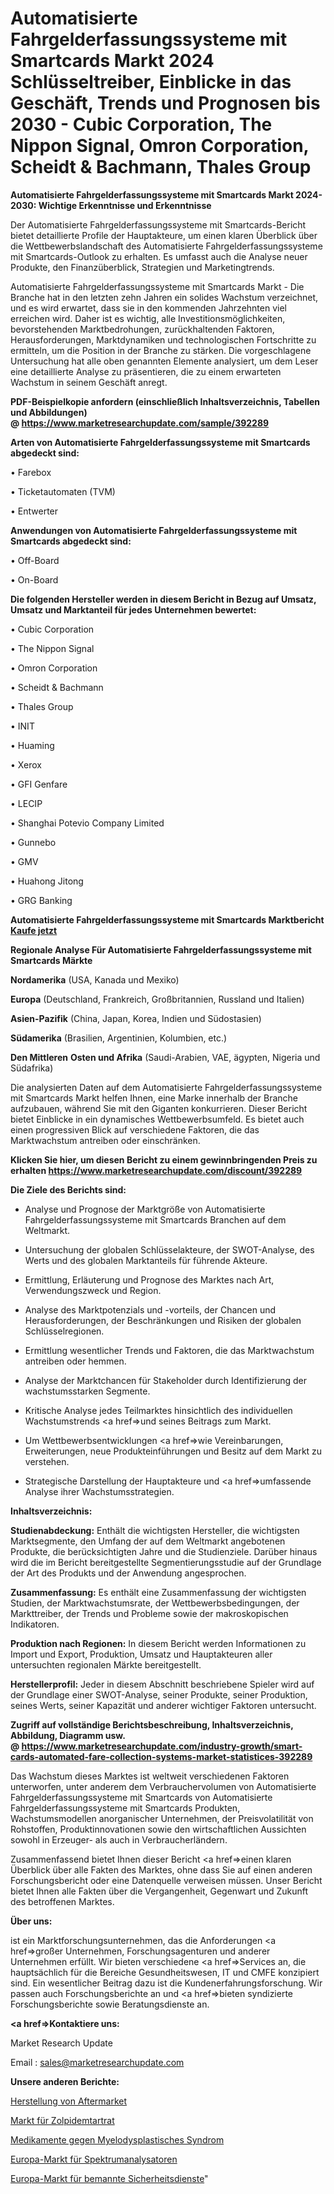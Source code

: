# Automatisierte Fahrgelderfassungssysteme mit Smartcards Markt 2024 Schlüsseltreiber, Einblicke in das Geschäft, Trends und Prognosen bis 2030 - Cubic Corporation, The Nippon Signal, Omron Corporation, Scheidt & Bachmann, Thales Group

<strong>Automatisierte Fahrgelderfassungssysteme mit Smartcards Markt 2024-2030: Wichtige Erkenntnisse und Erkenntnisse</strong>

Der Automatisierte Fahrgelderfassungssysteme mit Smartcards-Bericht bietet detaillierte Profile der Hauptakteure, um einen klaren Überblick über die Wettbewerbslandschaft des Automatisierte Fahrgelderfassungssysteme mit Smartcards-Outlook zu erhalten. Es umfasst auch die Analyse neuer Produkte, den Finanzüberblick, Strategien und Marketingtrends.

Automatisierte Fahrgelderfassungssysteme mit Smartcards Markt - Die Branche hat in den letzten zehn Jahren ein solides Wachstum verzeichnet, und es wird erwartet, dass sie in den kommenden Jahrzehnten viel erreichen wird. Daher ist es wichtig, alle Investitionsmöglichkeiten, bevorstehenden Marktbedrohungen, zurückhaltenden Faktoren, Herausforderungen, Marktdynamiken und technologischen Fortschritte zu ermitteln, um die Position in der Branche zu stärken. Die vorgeschlagene Untersuchung hat alle oben genannten Elemente analysiert, um dem Leser eine detaillierte Analyse zu präsentieren, die zu einem erwarteten Wachstum in seinem Geschäft anregt.

<strong><b>PDF-Beispielkopie anfordern (einschließlich Inhaltsverzeichnis, Tabellen und Abbildungen) @ </b></strong><strong><a href=https://www.marketresearchupdate.com/sample/392289><strong>https://www.marketresearchupdate.com/sample/392289</u></a></strong></strong>

<strong>Arten von Automatisierte Fahrgelderfassungssysteme mit Smartcards abgedeckt sind:</strong>

• Farebox

• Ticketautomaten (TVM)

• Entwerter

<strong>Anwendungen von Automatisierte Fahrgelderfassungssysteme mit Smartcards abgedeckt sind:</strong>

• Off-Board

• On-Board

<strong>Die folgenden Hersteller werden in diesem Bericht in Bezug auf Umsatz, Umsatz und Marktanteil für jedes Unternehmen bewertet:</strong>

• Cubic Corporation

• The Nippon Signal

• Omron Corporation

• Scheidt & Bachmann

• Thales Group

• INIT

• Huaming

• Xerox

• GFI Genfare

• LECIP

• Shanghai Potevio Company Limited

• Gunnebo

• GMV

• Huahong Jitong

• GRG Banking

<strong>Automatisierte Fahrgelderfassungssysteme mit Smartcards Marktbericht <a href=https://www.marketresearchupdate.com/buynow/392289>Kaufe jetzt</a></strong>

<strong>Regionale Analyse Für Automatisierte Fahrgelderfassungssysteme mit Smartcards Märkte</strong>

<strong>Nordamerika</strong> (USA, Kanada und Mexiko)

<strong>Europa</strong> (Deutschland, Frankreich, Großbritannien, Russland und Italien)

<strong>Asien-Pazifik</strong> (China, Japan, Korea, Indien und Südostasien)

<strong>Südamerika</strong> (Brasilien, Argentinien, Kolumbien, etc.)

<strong>Den Mittleren</strong> <strong>Osten und Afrika</strong> (Saudi-Arabien, VAE, ägypten, Nigeria und Südafrika)

Die analysierten Daten auf dem Automatisierte Fahrgelderfassungssysteme mit Smartcards Markt helfen Ihnen, eine Marke innerhalb der Branche aufzubauen, während Sie mit den Giganten konkurrieren. Dieser Bericht bietet Einblicke in ein dynamisches Wettbewerbsumfeld. Es bietet auch einen progressiven Blick auf verschiedene Faktoren, die das Marktwachstum antreiben oder einschränken.

<strong>Klicken Sie hier, um diesen Bericht zu einem gewinnbringenden Preis zu erhalten
</strong><strong><a href=https://www.marketresearchupdate.com/discount/392289>https://www.marketresearchupdate.com/discount/392289</b></u></strong></a>

<strong>Die Ziele des Berichts sind:</strong>

- Analyse und Prognose der Marktgröße von Automatisierte Fahrgelderfassungssysteme mit Smartcards Branchen auf dem Weltmarkt.

- Untersuchung der globalen Schlüsselakteure, der SWOT-Analyse, des Werts und des globalen Marktanteils für führende Akteure.

- Ermittlung, Erläuterung und Prognose des Marktes nach Art, Verwendungszweck und Region.

- Analyse des Marktpotenzials und -vorteils, der Chancen und Herausforderungen, der Beschränkungen und Risiken der globalen Schlüsselregionen.

- Ermittlung wesentlicher Trends und Faktoren, die das Marktwachstum antreiben oder hemmen.

- Analyse der Marktchancen für Stakeholder durch Identifizierung der wachstumsstarken Segmente.

- Kritische Analyse jedes Teilmarktes hinsichtlich des individuellen Wachstumstrends <a href=>und</a> seines Beitrags zum Markt.

- Um Wettbewerbsentwicklungen <a href=>wie</a> Vereinbarungen, Erweiterungen, neue Produkteinführungen und Besitz auf dem Markt zu verstehen.

- Strategische Darstellung der Hauptakteure und <a href=>umfas</a>sende Analyse ihrer Wachstumsstrategien.

<strong>Inhaltsverzeichnis:</strong>

<strong>Studienabdeckung:</strong> Enthält die wichtigsten Hersteller, die wichtigsten Marktsegmente, den Umfang der auf dem Weltmarkt angebotenen Produkte, die berücksichtigten Jahre und die Studienziele. Darüber hinaus wird die im Bericht bereitgestellte Segmentierungsstudie auf der Grundlage der Art des Produkts und der Anwendung angesprochen.

<strong>Zusammenfassung:</strong> Es enthält eine Zusammenfassung der wichtigsten Studien, der Marktwachstumsrate, der Wettbewerbsbedingungen, der Markttreiber, der Trends und Probleme sowie der makroskopischen Indikatoren.

<strong>Produktion nach Regionen:</strong> In diesem Bericht werden Informationen zu Import und Export, Produktion, Umsatz und Hauptakteuren aller untersuchten regionalen Märkte bereitgestellt.

<strong>Herstellerprofil:</strong> Jeder in diesem Abschnitt beschriebene Spieler wird auf der Grundlage einer SWOT-Analyse, seiner Produkte, seiner Produktion, seines Werts, seiner Kapazität und anderer wichtiger Faktoren untersucht.

<strong><b>Zugriff auf vollständige Berichtsbeschreibung, Inhaltsverzeichnis, Abbildung, Diagramm usw. @ </b></strong><strong><a href=https://www.marketresearchupdate.com/industry-growth/smart-cards-automated-fare-collection-systems-market-statistices-392289>https://www.marketresearchupdate.com/industry-growth/smart-cards-automated-fare-collection-systems-market-statistices-392289</a></strong>

Das Wachstum dieses Marktes ist weltweit verschiedenen Faktoren unterworfen, unter anderem dem Verbrauchervolumen von Automatisierte Fahrgelderfassungssysteme mit Smartcards von Automatisierte Fahrgelderfassungssysteme mit Smartcards Produkten, Wachstumsmodellen anorganischer Unternehmen, der Preisvolatilität von Rohstoffen, Produktinnovationen sowie den wirtschaftlichen Aussichten sowohl in Erzeuger- als auch in Verbraucherländern.

Zusammenfassend bietet Ihnen dieser Bericht <a href=>einen</a> klaren Überblick über alle Fakten des Marktes, ohne dass Sie auf einen anderen Forschungsbericht oder eine Datenquelle verweisen müssen. Unser Bericht bietet Ihnen alle Fakten über die Vergangenheit, Gegenwart und Zukunft des betroffenen Marktes.

<strong>Über uns:</strong>

 ist ein Marktforschungsunternehmen, das die Anforderungen <a href=>großer</a> Unternehmen, Forschungsagenturen und anderer Unternehmen erfüllt. Wir bieten verschiedene <a href=>Services</a> an, die hauptsächlich für die Bereiche Gesundheitswesen, IT und CMFE konzipiert sind. Ein wesentlicher Beitrag dazu ist die Kundenerfahrungsforschung. Wir passen auch Forschungsberichte an und <a href=>bieten</a> syndizierte Forschungsberichte sowie Beratungsdienste an.

<strong><a href=>Kontaktiere uns:</a></strong>

Market Research Update

Email : sales@marketresearchupdate.com

<strong>Unsere anderen Berichte:</strong>

<a href=https://www.linkedin.com/pulse/manufacturing-aftermarket-market-trends-2023>Herstellung von Aftermarket</a>

<a href=https://www.linkedin.com/pulse/zolpidem-tartrate-market-size-emerging-trends>Markt für Zolpidemtartrat</a>

<a href=https://www.linkedin.com/pulse/myelodysplastic-syndrome-mds-drugs>Medikamente gegen Myelodysplastisches Syndrom</a>

<a href=https://www.linkedin.com/pulse/europe-spectrum-analyzers-market-2023-2030-coverage-overview>Europa-Markt für Spektrumanalysatoren</a>

<a href=https://www.linkedin.com/pulse/europe-manned-security-services-market-size-jnybf/>Europa-Markt für bemannte Sicherheitsdienste</a>"
